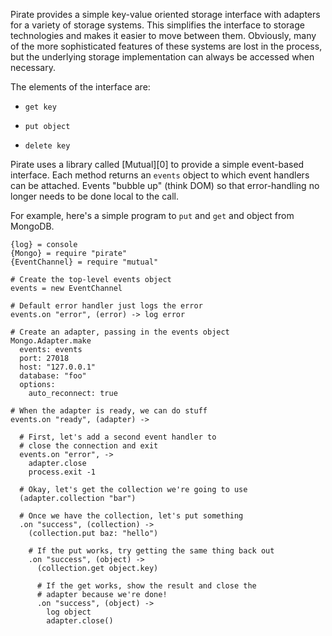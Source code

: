 Pirate provides a simple key-value oriented storage interface with adapters for a variety of storage systems. This simplifies the interface to storage technologies and makes it easier to move between them. Obviously, many of the more sophisticated features of these systems are lost in the process, but the underlying storage implementation can always be accessed when necessary.

The elements of the interface are:

* `get key`

* `put object`

* `delete key`

Pirate uses a library called [Mutual][0] to provide a simple event-based interface. Each method returns an `events` object to which event handlers can be attached. Events "bubble up" (think DOM) so that error-handling no longer needs to be done local to the call.

For example, here's a simple program to `put` and `get` and object from MongoDB.

    {log} = console
    {Mongo} = require "pirate"
    {EventChannel} = require "mutual"
    
    # Create the top-level events object
    events = new EventChannel

    # Default error handler just logs the error
    events.on "error", (error) -> log error

    # Create an adapter, passing in the events object
    Mongo.Adapter.make
      events: events
      port: 27018
      host: "127.0.0.1"
      database: "foo"
      options:
        auto_reconnect: true

    # When the adapter is ready, we can do stuff
    events.on "ready", (adapter) ->

      # First, let's add a second event handler to 
      # close the connection and exit
      events.on "error", ->
        adapter.close
        process.exit -1
  
      # Okay, let's get the collection we're going to use
      (adapter.collection "bar")
  
      # Once we have the collection, let's put something
      .on "success", (collection) ->
        (collection.put baz: "hello")
    
        # If the put works, try getting the same thing back out
        .on "success", (object) ->
          (collection.get object.key)
          
          # If the get works, show the result and close the 
          # adapter because we're done!
          .on "success", (object) ->
            log object
            adapter.close()
            

